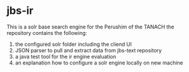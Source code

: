 # jbs-ir
This is a solr base search engine for the Perushim of the TANACH
the repository contains the following:

1. the configured solr folder including the cliend UI
2. JSON parser to pull and extract data from jbs-text repository
3. a java test tool for the ir engine evaluation
4. an explanation how to configure a solr engine locally on new machine




